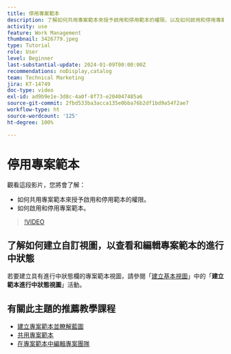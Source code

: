 ```yaml
---
title: 停用專案範本
description: 了解如何共用專案範本來授予啟用和停用範本的權限，以及如何啟用和停用專案範本。
activity: use
feature: Work Management
thumbnail: 3426779.jpeg
type: Tutorial
role: User
level: Beginner
last-substantial-update: 2024-01-09T00:00:00Z
recommendations: noDisplay,catalog
team: Technical Marketing
jira: KT-14749
doc-type: video
exl-id: ad9b9e1e-3d8c-4a0f-8f73-e204047485a6
source-git-commit: 2fbd533ba3acca135e0bba76b2df1bd9a54f2ae7
workflow-type: ht
source-wordcount: '125'
ht-degree: 100%

---
```


# 停用專案範本

觀看這段影片，您將會了解：

* 如何共用專案範本來授予啟用和停用範本的權限。
* 如何啟用和停用專案範本。

>[!VIDEO](https://video.tv.adobe.com/v/3426779/?quality=12&learn=on&enablevpops)

## 了解如何建立自訂視圖，以查看和編輯專案範本的進行中狀態

若要建立具有進行中狀態欄的專案範本視圖，請參閱「[建立基本視圖](https://experienceleague.adobe.com/zh-hant/docs/workfront-learn/tutorials-workfront/reporting/basic-reporting/create-a-basic-view#activity-4-create-a-project-template-active-status-view)」中的「**建立範本進行中狀態視圖**」活動。

## 有關此主題的推薦教學課程

* [建立專案範本並瞭解藍圖](/help/manage-work/create-and-manage-project-templates/create-a-project-template.md)
* [共用專案範本](/help/manage-work/create-and-manage-project-templates/share-a-project-template.md)
* [在專案範本中編輯專案團隊](/help/manage-work/create-and-manage-project-templates/edit-the-project-team-in-a-project-template.md)
